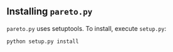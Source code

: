 ## Installing `pareto.py`

`pareto.py` uses setuptools.
To install, execute `setup.py`:

```
python setup.py install
```
